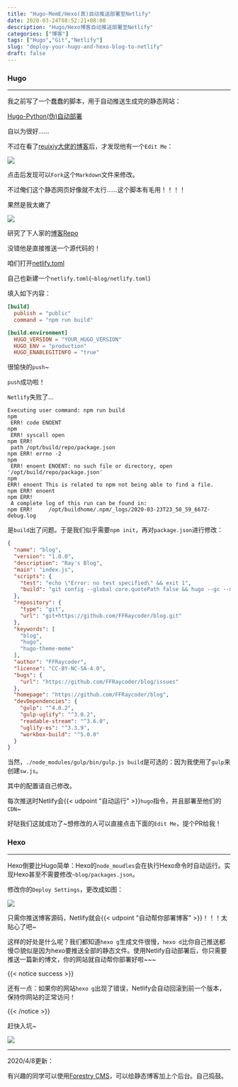 ```yaml
---
title: "Hugo-MemE/Hexo(真)自动推送部署至Netlify"
date: 2020-03-24T08:52:21+08:00
description: "Hugo/Hexo博客自动推送部署至Netlify"
categories: ["博客"]
tags: ["Hugo","Git","Netlify"]
slug: "deploy-your-hugo-and-hexo-blog-to-netlify"
draft: false
---
```


### Hugo

---

我之前写了一个蠢蠢的脚本，用于自动推送生成完的静态网站：

<a href="https://raycoder.me/p/hugo-auto-deploy/">Hugo-Python(伪)自动部署</a>

自以为很好……

不过在看了[reuixiy大佬的博客](https://io-oi.me/)后，才发现他有一个`Edit Me`：

![](https://gitee.com/RACD/cdn/raw/master/imgs/20200324085718.png)

点击后发现可以`Fork`这个`Markdown`文件来修改。

不过俺们这个静态网页好像就不太行……这个脚本<heimu>有毛用！！！！</heimu>

果然是我太嫩了

![](https://gitee.com/RACD/cdn/raw/master/imgs/20200324085950.gif)

研究了下人家的[博客Repo](https://github.com/reuixiy/io-oi.me)

没错他是直接推送一个源代码的！

咱们打开[netlify.toml](https://github.com/reuixiy/io-oi.me/blob/master/netlify.toml)

自己也新建一个`netlify.toml`(`~blog/netlify.toml`)

填入如下内容：

```toml
[build]
  publish = "public"
  command = "npm run build"

[build.environment]
  HUGO_VERSION = "YOUR_HUGO_VERSION"
  HUGO_ENV = "production"
  HUGO_ENABLEGITINFO = "true"
```

很愉快的`push`~

`push`成功啦！

`Netlify`失败了...

```
Executing user command: npm run build
npm
 ERR! code ENOENT
npm
 ERR! syscall open
npm ERR!
 path /opt/build/repo/package.json
npm ERR! errno -2
npm
 ERR! enoent ENOENT: no such file or directory, open '/opt/build/repo/package.json'
npm
ERR! enoent This is related to npm not being able to find a file.
npm ERR! enoent
npm ERR!
 A complete log of this run can be found in:
npm ERR!     /opt/buildhome/.npm/_logs/2020-03-23T23_50_59_667Z-debug.log
```

是`build`出了问题。于是我们似乎需要`npm init`，再对`package.json`进行修改：

```json
{
  "name": "blog",
  "version": "1.0.0",
  "description": "Ray's Blog",
  "main": "index.js",
  "scripts": {
    "test": "echo \"Error: no test specified\" && exit 1",
    "build": "git config --global core.quotePath false && hugo --gc --minify --cleanDestinationDir && ./node_modules/gulp/bin/gulp.js build",
  },
  "repository": {
    "type": "git",
    "url": "git+https://github.com/FFRaycoder/blog.git"
  },
  "keywords": [
    "blog",
    "hugo",
    "hugo-theme-meme"
  ],
  "author": "FFRaycoder",
  "license": "CC-BY-NC-SA-4.0",
  "bugs": {
    "url": "https://github.com/FFRaycoder/blog/issues"
  },
  "homepage": "https://github.com/FFRaycoder/blog",
  "devDependencies": {
    "gulp": "^4.0.2",
    "gulp-uglify": "^3.0.2",
    "readable-stream": "^3.6.0",
    "uglify-es": "^3.3.9",
    "workbox-build": "^5.0.0"
  }
}
```

当然，`./node_modules/gulp/bin/gulp.js build`是可选的：因为我使用了`gulp`来创建`sw.js`。

其中的配置请自己修改。

每次推送时Netlify会{{< udpoint "自动运行" >}}`hugo`指令，并且部署至他们的`CDN`~

好哒我们这就成功了~想修改的人可以直接点击下面的`Edit Me`，提个PR给我！

### Hexo

---

Hexo倒要比Hugo简单：Hexo的`node_moudles`会在执行Hexo命令时自动运行。实现Hexo甚至不需要修改`~blog/packages.json`。

修改你的`Deploy Settings`，更改成如图：

![](https://gitee.com/RACD/cdn/raw/master/imgs/20200325075659.png)

只需你推送博客源码，Netlify就会{{< udpoint "自动帮你部署博客" >}}！！！太贴心了吧~

这样的好处是什么呢？我们都知道`hexo g`生成文件很慢，`hexo d`比你自己推送都慢🙃貌似是因为hexo要推送全部的静态文件。使用Netlify自动部署后，你只需要推送一篇新的博文，你的网站就自动帮你部署好啦~~~

{{< notice success >}}

还有一点：如果你的网站`hexo g`出现了错误，Netlify会自动回滚到前一个版本，保持你网站的正常访问！

{{< /notice >}}

赶快入坑~

![](https://gitee.com/RACD/cdn/raw/master/imgs/20200325081213.gif)

---

2020/4/8更新：

有兴趣的同学可以使用[Forestry CMS](https://forestry.io/)，可以给静态博客加上个后台。自己捣鼓。

